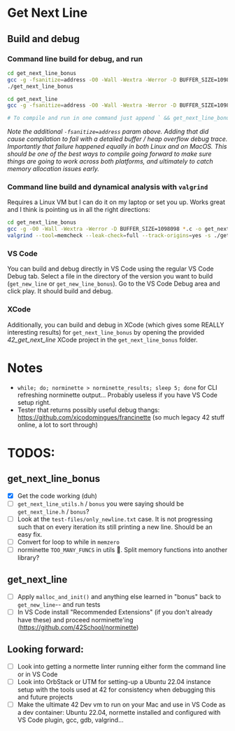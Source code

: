 # Get Next Line

## Build and debug

### Command line build for debug, and run

```sh
cd get_next_line_bonus
gcc -g -fsanitize=address -O0 -Wall -Wextra -Werror -D BUFFER_SIZE=1098098 *.c -o get_next_line_bonus
./get_next_line_bonus

cd get_next_line
gcc -g -fsanitize=address -O0 -Wall -Wextra -Werror -D BUFFER_SIZE=1098098 *.c -o get_next_line_bonus

# To compile and run in one command just append ` && get_next_line_bonus` to the above compile command and profit!
```

_Note the additional `-fsanitize=address` param above. Adding that did cause compilation to fail with a detailed buffer / heap overflow debug trace. Importantly that failure happened equally in both Linux and on MacOS. This should be one of the best ways to compile going forward to make sure things are going to work across both platforms, and ultimately to catch memory allocation issues early._

### Command line build and dynamical analysis with `valgrind`

Requires a Linux VM but I can do it on my laptop or set you up. Works great and I think is pointing us in all the right directions:

```sh
cd get_next_line_bonus
gcc -g -O0 -Wall -Wextra -Werror -D BUFFER_SIZE=1098098 *.c -o get_next_line_bonus
valgrind --tool=memcheck --leak-check=full --track-origins=yes -s ./get_next_line_bonus
```

### VS Code

You can build and debug directly in VS Code using the regular VS Code Debug tab. Select a file in the directory of the version you want to build (`get_new_line` or `get_new_line_bonus`). Go to the VS Code Debug area and click play. It should build and debug.

### XCode

Additionally, you can build and debug in XCode (which gives some REALLY interesting results) for `get_next_line_bonus` by opening the provided *42_get_next_line* XCode project in the `get_next_line_bonus` folder.

# Notes

- `while; do; norminette > norminette_results; sleep 5; done` for CLI refreshing norminette output... Probably useless if you have VS Code setup right.
- Tester that returns possibly useful debug thangs: https://github.com/xicodomingues/francinette (so much legacy 42 stuff online, a lot to sort through)

# TODOS:

## get_next_line_bonus

- [x] Get the code working (duh)
- [ ] `get_next_line_utils.h` / `bonus` you were saying should be `get_next_line.h` / `bonus`?
- [ ] Look at the `test-files/only_newline.txt` case. It is not progressing such that on every iteration its still printing a new line. Should be an easy fix.
- [ ] Convert for loop to while in `memzero`
- [ ] norminette `TOO_MANY_FUNCS` in utils 🤤. Split memory functions into another library?

## get_next_line

- [ ] Apply `malloc_and_init()` and anything else learned in "bonus" back to `get_new_line`-- and run tests
- [ ] In VS Code install "Recommended Extensions" (if you don't already have these) and proceed norminette'ing (https://github.com/42School/norminette)

## Looking forward:

- [ ] Look into getting a normette linter running either form the command line or in VS Code
- [ ] Look into OrbStack or UTM for setting-up a Ubuntu 22.04 instance setup with the tools used at 42 for consistency when debugging this and future projects
- [ ] Make the ultimate 42 Dev vm to run on your Mac and use in VS Code as a dev container: Ubuntu 22.04, normette installed and configured with VS Code plugin, gcc, gdb, valgrind...